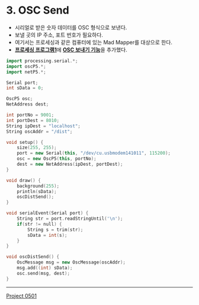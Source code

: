 # 3. OSC Send

* 시리얼로 받은 숫자 데이터를 OSC 형식으로 보낸다.
* 보낼 곳의 IP 주소, 포트 번호가 필요하다.
* 여기서는 프로세싱과 같은 컴퓨터에 있는 Mad Mapper를 대상으로 한다.
* [**프로세싱 프로그램1**](/07_Projects/Project_0501/02_Processing/)에 [**OSC 보내기 기능**](/03_Processing_Ext/31_OSC_send/)을 추가했다.

```cpp title="p51_processing2.pde" linenums="1" hl_lines="19-20"
import processing.serial.*;
import oscP5.*;
import netP5.*;

Serial port;
int sData = 0;

OscP5 osc;
NetAddress dest;

int portNo = 9001;
int portDest = 8010;
String ipDest = "localhost";
String oscAddr = "/dist";

void setup() {
    size(255, 255);
    port = new Serial(this, "/dev/cu.usbmodem141011", 115200);
    osc = new OscP5(this, portNo);
    dest = new NetAddress(ipDest, portDest);
}

void draw() {
    background(255);
    println(sData);
    oscDistSend();
}

void serialEvent(Serial port) {
    String str = port.readStringUntil('\n');
    if(str != null) {
        String s = trim(str);
        sData = int(s);
    }
}

void oscDistSend() {
    OscMessage msg = new OscMessage(oscAddr);
    msg.add((int) sData);
    osc.send(msg, dest);
}

```

---
[Project 0501](/07_Projects/Project_0501/)
